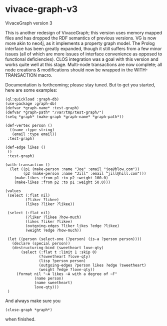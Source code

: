 vivace-graph-v3
===============

VivaceGraph version 3

This is another redesign of VivaceGraph;  this version uses memory mapped files
and has dropped the RDF semantics of previous versions.  VG is now more akin to 
neo4j, as it implements a property graph model.  The Prolog interface has been 
greatly expanded, though it still suffers from a few minor issues (all of which 
are more issues of interface convenience as opposed to functional deficiencies).
CLOS integration was a goal with this version and works quite well at this 
stage.  Multi-node transactions are now complete; all node creations & 
modifications should now be wrapped in the WITH-TRANSACTION macro.

Documentation is forthcoming;  please stay tuned.  But to get you started, here
are some examples:

```
(ql:quickload :graph-db)
(use-package :graph-db)
(defvar *graph-name* :test-graph)
(defvar *graph-path* "/var/tmp/test-graph/")
(setq *graph* (make-graph *graph-name* *graph-path*))

(def-vertex person ()
  ((name :type string)
   (email :type email))
 :test-graph)

(def-edge likes ()
 ()
 :test-graph)

(with-transaction ()
  (let ((p1 (make-person :name "Joe" :email "joe@blow.com"))
        (p2 (make-person :name "Jill" :email "jill@hill.com")))
    (make-likes :from p1 :to p2 :weight 100.0)
    (make-likes :from p2 :to p1 :weight 50.0)))

(values
 (select (:flat nil)
         (?liker ?likee)
         (likes ?liker ?likee))

 (select (:flat nil)
         (?liker ?likee ?how-much)
         (likes ?liker ?likee)
         (outgoing-edges ?liker likes ?edge ?likee)
         (weight ?edge ?how-much))

 (let ((person (select-one (?person) (is-a ?person person))))
   (declare (special person))
   (destructuring-bind (sweetheart love-qty)
       (select (:flat t :limit 1 :skip 0)
               (?sweetheart ?love-qty)
               (lisp ?person person)
               (outgoing-edges ?person likes ?edge ?sweetheart)
               (weight ?edge ?love-qty))
     (format nil "~A likes ~A with a degree of ~F"
             (name person)
             (name sweetheart)
             love-qty)))
 )

```

And always make sure you
```
(close-graph *graph*)
```
when finished.
